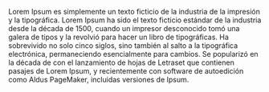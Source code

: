 Lorem Ipsum es simplemente un texto ficticio de la industria de la impresión y la 
 tipográfica. Lorem Ipsum ha sido el texto ficticio estándar de la industria desde la década de 1500, cuando un impresor desconocido tomó una galera de tipos y la revolvió para hacer un libro de 
  tipográficas. Ha sobrevivido no solo cinco siglos, sino también al salto a la 
   tipográfica electrónica, permaneciendo esencialmente para cambios. Se popularizó en la década de 
   con el lanzamiento de hojas de Letraset que contienen pasajes de Lorem Ipsum, y 
    recientemente con software de autoedición como Aldus PageMaker, incluidas versiones de 
     Ipsum.